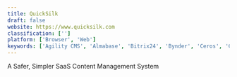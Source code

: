 ```yaml
---
title: QuickSilk
draft: false 
website: https://www.quicksilk.com
classification: ['']
platform: ['Browser', 'Web']
keywords: ['Agility CMS', 'Almabase', 'Bitrix24', 'Bynder', 'Ceros', 'ClubExpress', 'Constant Contact', 'Contentful', 'Duda', 'Highspot', 'IM Creator', 'Odoo Website', 'Onehub', 'Paperflite', 'Salsify', 'Vue Storefront']
---
```

A Safer, Simpler SaaS Content Management System
